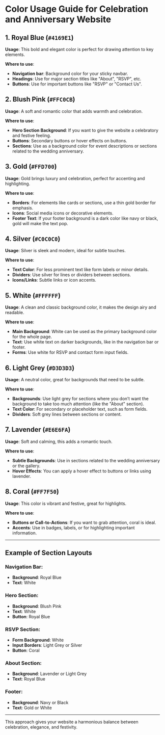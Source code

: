 # Color Usage Guide for Celebration and Anniversary Website

## 1. Royal Blue (`#4169E1`)
**Usage**: This bold and elegant color is perfect for drawing attention to key elements.

**Where to use**:
- **Navigation bar**: Background color for your sticky navbar.
- **Headings**: Use for major section titles like "About", "RSVP", etc.
- **Buttons**: Use for important buttons like "RSVP" or "Contact Us".

## 2. Blush Pink (`#FFC0CB`)
**Usage**: A soft and romantic color that adds warmth and celebration.

**Where to use**:
- **Hero Section Background**: If you want to give the website a celebratory and festive feeling.
- **Buttons**: Secondary buttons or hover effects on buttons.
- **Sections**: Use as a background color for event descriptions or sections related to the wedding anniversary.

## 3. Gold (`#FFD700`)
**Usage**: Gold brings luxury and celebration, perfect for accenting and highlighting.

**Where to use**:
- **Borders**: For elements like cards or sections, use a thin gold border for emphasis.
- **Icons**: Social media icons or decorative elements.
- **Footer Text**: If your footer background is a dark color like navy or black, gold will make the text pop.

## 4. Silver (`#C0C0C0`)
**Usage**: Silver is sleek and modern, ideal for subtle touches.

**Where to use**:
- **Text Color**: For less prominent text like form labels or minor details.
- **Dividers**: Use silver for lines or dividers between sections.
- **Icons/Links**: Subtle links or icon accents.

## 5. White (`#FFFFFF`)
**Usage**: A clean and classic background color, it makes the design airy and readable.

**Where to use**:
- **Main Background**: White can be used as the primary background color for the whole page.
- **Text**: Use white text on darker backgrounds, like in the navigation bar or footer.
- **Forms**: Use white for RSVP and contact form input fields.

## 6. Light Grey (`#D3D3D3`)
**Usage**: A neutral color, great for backgrounds that need to be subtle.

**Where to use**:
- **Backgrounds**: Use light grey for sections where you don’t want the background to take too much attention (like the "About" section).
- **Text Color**: For secondary or placeholder text, such as form fields.
- **Dividers**: Soft grey lines between sections or content.

## 7. Lavender (`#E6E6FA`)
**Usage**: Soft and calming, this adds a romantic touch.

**Where to use**:
- **Subtle Backgrounds**: Use in sections related to the wedding anniversary or the gallery.
- **Hover Effects**: You can apply a hover effect to buttons or links using lavender.

## 8. Coral (`#FF7F50`)
**Usage**: This color is vibrant and festive, great for highlights.

**Where to use**:
- **Buttons or Call-to-Actions**: If you want to grab attention, coral is ideal.
- **Accents**: Use in badges, labels, or for highlighting important information.

---

## Example of Section Layouts

### Navigation Bar:
- **Background**: Royal Blue
- **Text**: White

### Hero Section:
- **Background**: Blush Pink
- **Text**: White
- **Button**: Royal Blue

### RSVP Section:
- **Form Background**: White
- **Input Borders**: Light Grey or Silver
- **Button**: Coral

### About Section:
- **Background**: Lavender or Light Grey
- **Text**: Royal Blue

### Footer:
- **Background**: Navy or Black
- **Text**: Gold or White

---

This approach gives your website a harmonious balance between celebration, elegance, and festivity.
